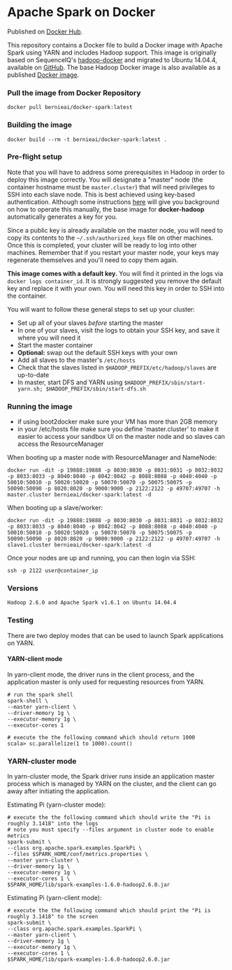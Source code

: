Apache Spark on Docker
==========

Published on [Docker Hub](https://hub.docker.com/r/bernieai/docker-spark/).

This repository contains a Docker file to build a Docker image with Apache Spark using YARN and includes Hadoop support. This image is originally based on SequenceIQ's [hadoop-docker](https://github.com/sequenceiq/hadoop-docker) and migrated to Ubuntu 14.04.4, available on [GitHub](https://github.com/crockpotveggies/docker-hadoop). The base Hadoop Docker image is also available as a published [Docker image](https://hub.docker.com/r/bernieai/docker-hadoop/).

### Pull the image from Docker Repository
```
docker pull bernieai/docker-spark:latest
```

### Building the image
```
docker build --rm -t bernieai/docker-spark:latest .
```

### Pre-flight setup
Note that you will have to address some prerequisites in Hadoop in order to deploy this image correctly. You will designate a "master" node (the container hostname must be `master.cluster`) that will need privileges to SSH into each slave node. This is best achieved using key-based authentication. Although some instructions [here](https://allthingshadoop.com/2010/04/20/hadoop-cluster-setup-ssh-key-authentication/) will give you background on how to operate this manually, the base image for **docker-hadoop** automatically generates a key for you.

Since a public key is already available on the master node, you will need to copy its contents to the `~/.ssh/authorized_keys` file on other machines. Once this is completed, your cluster will be ready to log into other machines. Remember that if you restart your master node, your keys may regenerate themselves and you'll need to copy them again.


**This image comes with a default key.** You will find it printed in the logs via `docker logs container_id`. It is strongly suggested you remove the default key and replace it with your own. You will need this key in order to SSH into the container.

You will want to follow these general steps to set up your cluster:
* Set up all of your slaves *before* starting the master
* In one of your slaves, visit the logs to obtain your SSH key, and save it where you will need it
* Start the master container
* **Optional:** swap out the default SSH keys with your own
* Add all slaves to the master's `/etc/hosts`
* Check that the slaves listed in `$HADOOP_PREFIX/etc/hadoop/slaves` are up-to-date
* In master, start DFS and YARN using `$HADOOP_PREFIX/sbin/start-yarn.sh; $HADOOP_PREFIX/sbin/start-dfs.sh` 

### Running the image

* if using boot2docker make sure your VM has more than 2GB memory
* in your /etc/hosts file make sure you define 'master.cluster' to make it easier to access your sandbox UI on the master node and so slaves can access the ResourceManager

When booting up a master node with ResourceManager and NameNode:
```
docker run -dit -p 19888:19888 -p 8030:8030 -p 8031:8031 -p 8032:8032 -p 8033:8033 -p 8040:8040 -p 8042:8042 -p 8088:8088 -p 4040:4040 -p 50010:50010 -p 50020:50020 -p 50070:50070 -p 50075:50075 -p 50090:50090 -p 8020:8020 -p 9000:9000 -p 2122:2122 -p 49707:49707 -h master.cluster bernieai/docker-spark:latest -d
```

When booting up a slave/worker:
```
docker run -dit -p 19888:19888 -p 8030:8030 -p 8031:8031 -p 8032:8032 -p 8033:8033 -p 8040:8040 -p 8042:8042 -p 8088:8088 -p 4040:4040 -p 50010:50010 -p 50020:50020 -p 50070:50070 -p 50075:50075 -p 50090:50090 -p 8020:8020 -p 9000:9000 -p 2122:2122 -p 49707:49707 -h slave1.cluster bernieai/docker-spark:latest -d
```

Once your nodes are up and running, you can then login via SSH:
```
ssh -p 2122 user@container_ip
```


### Versions
```
Hadoop 2.6.0 and Apache Spark v1.6.1 on Ubuntu 14.04.4 
```

### Testing

There are two deploy modes that can be used to launch Spark applications on YARN.

#### YARN-client mode

In yarn-client mode, the driver runs in the client process, and the application master is only used for requesting resources from YARN.

```
# run the spark shell
spark-shell \
--master yarn-client \
--driver-memory 1g \
--executor-memory 1g \
--executor-cores 1

# execute the the following command which should return 1000
scala> sc.parallelize(1 to 1000).count()
```
### YARN-cluster mode

In yarn-cluster mode, the Spark driver runs inside an application master process which is managed by YARN on the cluster, and the client can go away after initiating the application.

Estimating Pi (yarn-cluster mode):

```
# execute the the following command which should write the "Pi is roughly 3.1418" into the logs
# note you must specify --files argument in cluster mode to enable metrics
spark-submit \
--class org.apache.spark.examples.SparkPi \
--files $SPARK_HOME/conf/metrics.properties \
--master yarn-cluster \
--driver-memory 1g \
--executor-memory 1g \
--executor-cores 1 \
$SPARK_HOME/lib/spark-examples-1.6.0-hadoop2.6.0.jar
```

Estimating Pi (yarn-client mode):

```
# execute the the following command which should print the "Pi is roughly 3.1418" to the screen
spark-submit \
--class org.apache.spark.examples.SparkPi \
--master yarn-client \
--driver-memory 1g \
--executor-memory 1g \
--executor-cores 1 \
$SPARK_HOME/lib/spark-examples-1.6.0-hadoop2.6.0.jar
```
